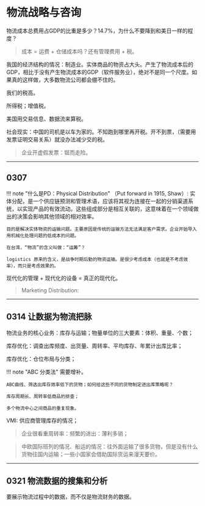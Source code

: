 # 物流战略与咨询

物流成本总费用占GDP的比重是多少？14.7%，为什么不要降到和美日一样的程度？

> 成本 = 运费 + 仓储成本吗？还有管理费用 + 税。

我国的经济结构的情况：制造业。实体商品的物资占大头。产生了物流成本后的GDP，相比于没有产生物流成本的GDP（软件服务业），绝对不是同一个尺度。如果真的这样做，大多数物流公司都会绷不住的。

我们的税高。

所得税；增值税。

美国用交易信息、数据流来算税。


社会现实：中国的司机是以车为家的。不知跑到哪里再开税。开不到票，（需要用发票证明交易关系）就没办法减少交的税。

> 企业开虚假发票：铤而走险。

----

## 0307 


!!! note "什么是PD：Physical Distribution"
    （Put forward in 1915, Shaw）: 实体分配，是一个供应链预测和管理术语，应该将其视为连接在一起的分销渠道系统，以实现产品的有效流动。这些组成部分是相互关联的，这意味着在一个领域做出的决策会影响其他领域的相对效率。

    目的是解决实体物资的运输问题。主要原因是传统的运输方法无法满足客户需求。企业开始导入用机械化处理问题的低成本的问题。

    在台湾，“物流”的含义叫做：“运筹”？

    logistics 原来的含义，是战争时期后勤的物资运输。是很少考虑成本（也就是不考虑效率），而只是考虑效果的。

现代化的管理 + 现代化的设备 = 真正的现代化。



> Marketing Distribution: 


-----

## 0314 让数据为物流把脉


物流业务的核心业务：库存与运输；物量单位的三大要素：体积、重量、个数；

库存优化：调查出库频度、出货量、周转率、平均库存、年累计出库比率；

库存优化：仓位布局与分类；


!!! note "ABC 分类法"
    需要增补。

    ABC曲线、筛选出库存效率低下的货物；如何给这些不同的货物制定进出库策略呢？

    库存周期长、周转率低商品的排查；

    多个物流中心之间商品的重复现象。

VMI: 供应商管理库存的情况；

> 企业很看重周转率：频繁的进出：薄利多销；

> 中欧国际班列的情况、船运的情况：往外面运输了很多货物，但是没有什么货物往国内运输；一些小国家会借助国际货运来漫天要价。



-----


## 0321 物流数据的搜集和分析

要展示物流过程中的数据，而不仅是物流财务的数据。



